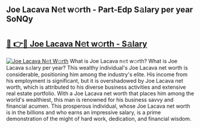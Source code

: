 ## Joe Lacava N𝚎t w𝚘rth - Part-Edp S𝚊lary per year SoNQy

# <h2><a href="http://gc2tqp.nevu.top/?p=Joe+Lacava">🔗 👉🔴 Joe Lacava N𝚎t w𝚘rth - S𝚊lary</a></h2>

[![Joe Lacava N𝚎t W𝚘rth](https://i.imgur.com/Oavwk0R.jpeg)](http://gc2tqp.nevu.top/?p=Joe+Lacava)
What is Joe Lacava n𝚎t w𝚘rth? What is Joe Lacava s𝚊lary per year?
This wealthy individual's Joe Lacava net worth is considerable, positioning him among the industry's elite. His income from his employment is significant, but it is overshadowed by Joe Lacava net worth, which is attributed to his diverse business activities and extensive real estate portfolio. With a Joe Lacava net worth that places him among the world's wealthiest, this man is renowned for his business savvy and financial acumen. This prosperous individual, whose Joe Lacava net worth is in the billions and who earns an impressive salary, is a prime demonstration of the might of hard work, dedication, and financial wisdom.
